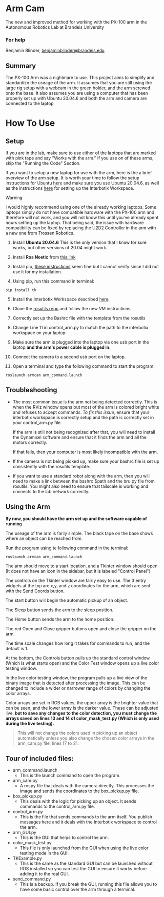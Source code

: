 # Arm Cam
The new and improved method for working with the PX-100 arm in the Autonomous Robotics Lab at Brandeis University

### For help

Benjamin Blinder, [benjaminblinder@brandeis.edu](mailto:benjaminblinder@brandeis.edu)

## Summary

The PX-100 Arm was a nightmare to use. This project aims to simplify and standardize the useage of the arm. It assumes that you are still using the large rig setup with a webcam in the green holder, and the arm screwed onto the base. It also assumes you are using a computer that has been properly set up with Ubuntu 20.04.6 and both the arm and camera are connected to the laptop

# How To Use

## Setup

If you are in the lab, make sure to use either of the laptops that are marked with pink tape and say "Works with the arm." 
If you use on of these arms, skip the "Running the Code" Section.

If you want to setup a new laptop for use with the arm, here is the a brief overview of the arm setup. It is worth your time to follow the setup instructions for Ubuntu [here](https://ubuntu.com/tutorials/install-ubuntu-desktop?ref=mrdbourke.com#1-overview) and make sure you use Ubuntu 20.04.6, as well as the instructions [here](https://campus-rover.gitbook.io/lab-notebook/campusrover-lab-notebook/faq/interbotixpincherx100) for setting up the Interbotix Workspace.
>[!WARNING]
>I would highly recommend using one of the already working laptops. Some laptops simply do not have compatible hardware with the PX-100 arm and therefore will not work, and you will not know this until you've already spent hours setting up the laptop.
That being said, the issue with hardware compatibility can be fixed by replacing the U2D2 Controller in the arm with a new one from Trossen Robotics. 

1. Install **Ubuntu 20.04.6**
This is the only version that I know for sure works, but other versions of 20.04 might work.

2. Install **Ros Noetic** from [this link](http://wiki.ros.org/noetic/Installation/Ubuntu)

3. Install pip, [these instructions](https://pip.pypa.io/en/stable/installation/#) seem fine but I cannot verify since I did not use it for my installation.

4. Using pip, run this command in terminal:
```
pip install tk
```
5. Install the Interbotix Workspace described [here](https://campus-rover.gitbook.io/lab-notebook/campusrover-lab-notebook/faq/interbotixpincherx100).

6. Clone the [rosutils repo](https://campus-rover.gitbook.io/lab-notebook/campusrover-lab-notebook/bru/rosutils) and follow the new VM instructions.

7. Correctly set up the Bashrc file with the template from the rosutils

8. Change Line 11 in control_arm.py to match the path to the interbotix workspace on your laptop

9. Make sure the arm is plugged into the laptop via one usb port in the laptop **and the arm's power cable is plugged in**.

10. Connect the camera to a second usb port on the laptop.

11. Open a terminal and type the following command to start the program:
```
roslaunch armcam arm_command.launch
```
## Troubleshooting
- The most common issue is the arm not being detected correctly. This is when the RViz window opens but most of the arm is colored bright white and refuses to accept commands. *To fix this issue,* ensure that your interbotix workspace is correctly setup and the path is correctly set in your control_arm.py file. 

    If the arm is still not being recognized after that, you will need to install the Dynamixel software and ensure that it finds the arm and all the motors correctly.

    If that fails, then your computer is most likely incompatible with the arm.

- If the camera is not being picked up, make sure your bashrc file is set up consistently with the rosutils template.
- If you want to use a standard robot along with the arm, then you will need to make a link between the bashrc $path and the bru.py file from rosutils. You might also need to ensure that tailscale is working and connects to the lab network correctly. 

## Using the Arm
**By now, you should have the arm set up and the software capable of running**

The useage of the arm is farily simple. The black tape on the base shows where an object can be reached from.

Run the program using te following command in the terminal:
```
roslaunch armcam arm_command.launch
```

The arm should move to a start location, and a Tkinter window should open (It does not have an icon in the sidebar, but it is labeled "Control Panel")

The controls on the Tkinter window are fairly easy to use. The 3 entry widgets at the top are x,y, and z coordinates for the arm, which are sent with the Send Coords button.

The start button will begin the automatic pickup of an object.

The Sleep button sends the arm to the sleep position.

The Home button sends the arm to the home position.

The red Open and Close gripper buttons open and close the gripper on the arm.

The time scale changes how long it takes for commands to run, and the default is 1.

At the bottom, the Controls button pulls up the standard control window (Which is what starts open) and the Color Test window opens up a live color testing window. 

In the live color testing window, the program pulls up a live view of the binary image that is detected after processing the image. This can be changed to include a wider or narrower range of colors by changing the color arrays.

Color arrays are set in RGB values, the upper array is the brighter value that can be seen, and the lower array is the darker value. These can be adjusted live, **but to save any changes to the color detection, you must change the arrays saved on lines 13 and 14 of color_mask_test.py (Which is only used during the live testing).**
> This will not change the colors used in picking up an object automatically unless you also change the chosen color arrays in the arm_cam.py file, lines 17 to 21.

## Tour of included files:
* arm_command.launch
    * This is the launch command to open the program.
* arm_cam.py
    * A rospy file that deals with the camera directly. This processes the image and sends the coordinates to the box_pickup.py file.
* box_pickup.py
    * This deals with the logic for picking up an object. It sends commands to the control_arm.py file.
* control_arm.py
    * This is the file that sends commands to the arm itself. You publish messages here and it deals with the Interbotix workspace to control the arm.
* arm_GUI.py
    * This is the GUI that helps to control the arm.
* color_mask_test.py
    * This file is only launched from the GUI when using the live color testing mode in the GUI.
* TKExample.py
    * This is the same as the standard GUI but can be launched without ROS installed so you can test the GUI to ensure it works before adding it to the real GUI.
* send_command.py
    * This is a backup. If you break the GUI, running this file allows you to have some basic control over the arm through a terminal.